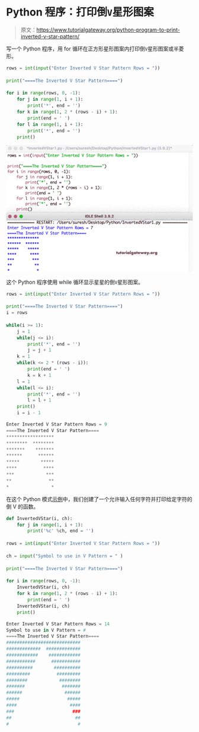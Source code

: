 # Python 程序：打印倒`V`星形图案

> 原文：<https://www.tutorialgateway.org/python-program-to-print-inverted-v-star-pattern/>

写一个 Python 程序，用 for 循环在正方形星形图案内打印倒`V`星形图案或半菱形。

```py
rows = int(input("Enter Inverted V Star Pattern Rows = "))

print("====The Inverted V Star Pattern====")

for i in range(rows, 0, -1):
    for j in range(1, i + 1):
        print('*', end = '')
    for k in range(1, 2 * (rows - i) + 1):
        print(end = ' ')
    for l in range(1, i + 1):
        print('*', end = '')
    print()
```

![Python Program to Print Inverted V Star Pattern](img/90ee42efb35d18ef6c3e7cb24d6bf73b.png)

这个 Python 程序使用 while 循环显示星星的倒`V`星形图案。

```py
rows = int(input("Enter Inverted V Star Pattern Rows = "))

print("====The Inverted V Star Pattern====")
i = rows

while(i >= 1):
    j = 1
    while(j <= i):
        print('*', end = '')
        j = j + 1
    k = 1
    while(k <= 2 * (rows - i)):
        print(end = ' ')
        k = k + 1
    l = 1
    while(l <= i):
        print('*', end = '')
        l = l + 1
    print()
    i = i - 1
```

```py
Enter Inverted V Star Pattern Rows = 9
====The Inverted V Star Pattern====
******************
********  ********
*******    *******
******      ******
*****        *****
****          ****
***            ***
**              **
*                *
```

在这个 Python 模式[示例](https://www.tutorialgateway.org/python-programming-examples/)中，我们创建了一个允许输入任何字符并打印给定字符的倒 V 的函数。

```py
def InvertedVStar(i, ch):
    for j in range(1, i + 1):
        print('%c' %ch, end = '')

rows = int(input("Enter Inverted V Star Pattern Rows = "))

ch = input("Symbol to use in V Pattern = " )

print("====The Inverted V Star Pattern====")

for i in range(rows, 0, -1):
    InvertedVStar(i, ch)
    for k in range(1, 2 * (rows - i) + 1):
        print(end = ' ')
    InvertedVStar(i, ch)
    print()
```

```py
Enter Inverted V Star Pattern Rows = 14
Symbol to use in V Pattern = #
====The Inverted V Star Pattern====
############################
#############  #############
############    ############
###########      ###########
##########        ##########
#########          #########
########            ########
#######              #######
######                ######
#####                  #####
####                    ####
###                      ###
##                        ##
#                          #
```